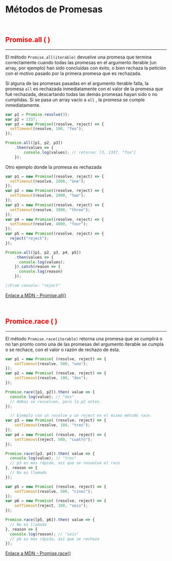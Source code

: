 # <span id="inicio"> Métodos de Promesas

<br>

## <span id="all" style="color: red"> Promise.all ( )

---

El método `Promise.all(iterable)` devuelve una promesa que termina correctamente cuando todas las promesas en el argumento iterable (un array, por ejemplo) han sido concluídas con éxito, o bien rechaza la petición con el motivo pasado por la primera promesa que es rechazada.

Si alguna de las promesas pasadas en el argumento iterable falla, la promesa `all` es rechazada inmediatamente con el valor de la promesa que fué rechazada, descartando todas las demás promesas hayan sido o no cumplidas. Si se pasa un array vacío a `all` , la promesa se cumple inmediatamente.

```javascript
var p1 = Promise.resolve(3);
var p2 = 1337;
var p3 = new Promise((resolve, reject) => {
  setTimeout(resolve, 100, "foo");
});

Promise.all([p1, p2, p3])
    .then(values => {
        console.log(values); // retorna: [3, 1337, "foo"]
    });
```

Otro ejemplo donde la promesa es rechazada

```javascript
var p1 = new Promise((resolve, reject) => {
  setTimeout(resolve, 1000, "one");
});
var p2 = new Promise((resolve, reject) => {
  setTimeout(resolve, 2000, "two");
});
var p3 = new Promise((resolve, reject) => {
  setTimeout(resolve, 3000, "three");
});
var p4 = new Promise((resolve, reject) => {
  setTimeout(resolve, 4000, "four");
});
var p5 = new Promise((resolve, reject) => {
  reject("reject");
});

Promise.all([p1, p2, p3, p4, p5])
    .then(values => {
      console.log(values);
    }).catch(reason => {
      console.log(reason)
    });

//From console: "reject"
```

[Enlace a MDN - Promise.all()](https://developer.mozilla.org/es/docs/Web/JavaScript/Reference/Global_Objects/Promise/all)

<br>

## <span id="race" style="color: red"> Promice.race ( )

---

El método `Promise.race(iterable)` retorna una promesa que se cumplirá o no tan pronto como una de las promesas del argumento iterable se cumpla o se rechace, con el valor o razón de rechazo de ésta.

```javascript
var p1 = new Promise( (resolve, reject) => {
    setTimeout(resolve, 500, "uno");
});
var p2 = new Promise( (resolve, reject) => {
    setTimeout(resolve, 100, "dos");
});

Promise.race([p1, p2]).then( value => {
  console.log(value); // "dos"
  // Ambas se resuelven, pero la p2 antes.
});

  // Ejemplo con un resolve y un reject en el mismo método race.
var p3 = new Promise( (resolve, reject) => {
    setTimeout(resolve, 100, "tres");
});
var p4 = new Promise( (resolve, reject) => {
    setTimeout(reject, 500, "cuatro");
});

Promise.race([p3, p4]).then( value => {
  console.log(value); // "tres"
  // p3 es mas rápida, así que se resuelve el race
}, reason => {
  // No es llamado
});

var p5 = new Promise( (resolve, reject) => {
    setTimeout(resolve, 500, "cinoc");
});
var p6 = new Promise( (resolve, reject) => {
    setTimeout(reject, 100, "seis");
});

Promise.race([p5, p6]).then( value => {
  // No es llamado
}, reason => {
  console.log(reason); // "seis"
  // p6 es mas rápida, así que se rechaza
});
```

[Enlace a MDN - Promise.race()](https://developer.mozilla.org/es/docs/Web/JavaScript/Reference/Global_Objects/Promise/race)
